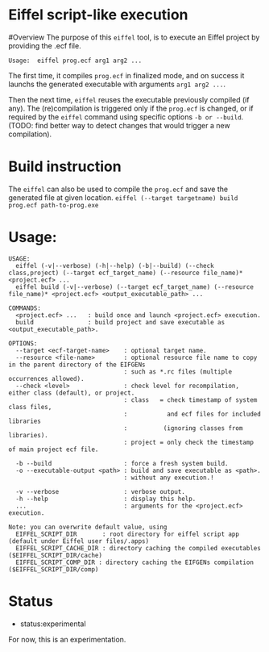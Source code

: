 Eiffel script-like execution
============================

#Overview
The purpose of this `eiffel` tool, is to execute an Eiffel project by providing the .ecf file.

`Usage:  eiffel prog.ecf arg1 arg2 ...`

The first time, it compiles `prog.ecf` in finalized mode, and on success it launchs the generated executable with arguments `arg1 arg2 ...`.

Then the next time, `eiffel` reuses the executable previously compiled (if any). The (re)compilation is triggered only if the `prog.ecf` is changed, or if required by the `eiffel` command using specific options `-b or --build`.
(TODO: find better way to detect changes that would trigger a new compilation).

# Build instruction

The `eiffel` can also be used to compile the `prog.ecf` and save the generated file at given location.
`eiffel (--target targetname) build prog.ecf path-to-prog.exe`

# Usage:

```
USAGE:
  eiffel (-v|--verbose) (-h|--help) (-b|--build) (--check class,project) (--target ecf_target_name) (--resource file_name)* <project.ecf> ...
  eiffel build (-v|--verbose) (--target ecf_target_name) (--resource file_name)* <project.ecf> <output_executable_path> ...

COMMANDS:
  <project.ecf> ...   : build once and launch <project.ecf> execution.
  build               : build project and save executable as <output_executable_path>.

OPTIONS:
  --target <ecf-target-name>    : optional target name.
  --resource <file-name>        : optional resource file name to copy in the parent directory of the EIFGENs
                                : such as *.rc files (multiple occurrences allowed).
  --check <level>               : check level for recompilation, either class (default), or project.
                                : class   = check timestamp of system class files,
                                :           and ecf files for included libraries
                                :          (ignoring classes from libraries).
                                : project = only check the timestamp of main project ecf file.

  -b --build                    : force a fresh system build.
  -o --executable-output <path> : build and save executable as <path>.
                                : without any execution.!

  -v --verbose                  : verbose output.
  -h --help                     : display this help.
  ...                           : arguments for the <project.ecf> execution.

Note: you can overwrite default value, using
  EIFFEL_SCRIPT_DIR       : root directory for eiffel script app (default under Eiffel user files/.apps)
  EIFFEL_SCRIPT_CACHE_DIR : directory caching the compiled executables ($EIFFEL_SCRIPT_DIR/cache)
  EIFFEL_SCRIPT_COMP_DIR : directory caching the EIFGENs compilation ($EIFFEL_SCRIPT_DIR/comp)
```

# Status

* status:experimental

For now, this is an experimentation.

